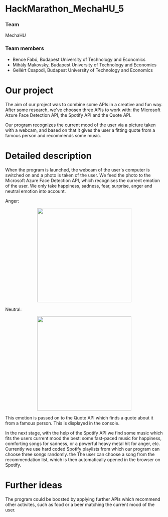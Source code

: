 # HackMarathon_MechaHU_5
### Team
MechaHU
### Team members

- Bence Fabó, Budapest University of Technology and Economics
- Mihály Makovsky, Budapest University of Technology and Economics
- Gellért Csapodi, Budapest University of Technology and Economics

# Our project
The aim of our project was to combine some APIs in a creative and fun way. After some research, we've choosen three APIs to work with: the Microsoft Azure Face Detection API, the Spotify API and the Quote API.

Our program recognizes the current mood of the user via a picture taken with a webcam, and based on that it gives the user a fitting quote from a famous person and recommends some music.

# Detailed description
When the program is launched, the webcam of the user's computer is switched on and a photo is taken of the user.
We feed the photo to the Microsoft Azure Face Detection API, which recognises the current emotion of the user. We only take happiness, sadness, fear, surprise, anger and neutral emotion into account.

Anger:

<p align='center'>
<img height="300" src="https://user-images.githubusercontent.com/65888378/120842732-61550100-c56d-11eb-8c0a-7e1eb79d61f5.png" />
</p>

Neutral:

<p align='center'>
<img height=300 src="https://user-images.githubusercontent.com/65888378/120842813-83e71a00-c56d-11eb-8fe5-211ed286b4fa.png" />
</p>

This emotion is passed on to the Quote API which finds a quote about it from a famous person. This is displayed in the console.

In the next stage, with the help of the Spotify API we find some music which fits the users current mood the best: some fast-paced music for happiness, comforting songs for sadness, or a powerful heavy metal hit for anger, etc. Currently we use hard coded Spotify playlists from which our program can choose three songs randomly. the  The user can choose a song from the recommendation list, which is then automatically opened in the browser on Spotify.

# Further ideas
The program could be boosted by applying further APIs which recommend other activites, such as food or a beer matching the current mood of the user.
